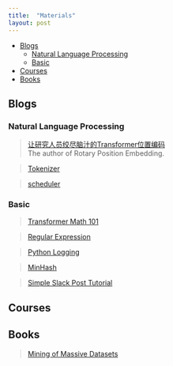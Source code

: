 ```yaml
---
title:  "Materials"
layout: post
---
```

- [Blogs](#blogs)
  - [Natural Language Processing](#natural-language-processing)
  - [Basic](#basic)
- [Courses](#courses)
- [Books](#books)


## Blogs
### Natural Language Processing

>[让研究人员绞尽脑汁的Transformer位置编码](https://kexue.fm/archives/8130)<br/>
>The author of Rotary Position Embedding.

>[Tokenizer](https://blog.floydhub.com/tokenization-nlp/)

>[scheduler](https://towardsdatascience.com/a-visual-guide-to-learning-rate-schedulers-in-pytorch-24bbb262c863)

### Basic

>[Transformer Math 101](https://blog.eleuther.ai/transformer-math/)

>[Regular Expression](https://developers.google.com/edu/python/regular-expressions)

>[Python Logging](https://realpython.com/python-logging/#the-logging-module)

>[MinHash](https://mccormickml.com/2015/06/12/minhash-tutorial-with-python-code/)

>[Simple Slack Post Tutorial](https://api.slack.com/tutorials/tracks/posting-messages-with-curl)

## Courses


## Books
>[Mining of Massive Datasets](http://www.mmds.org/)
